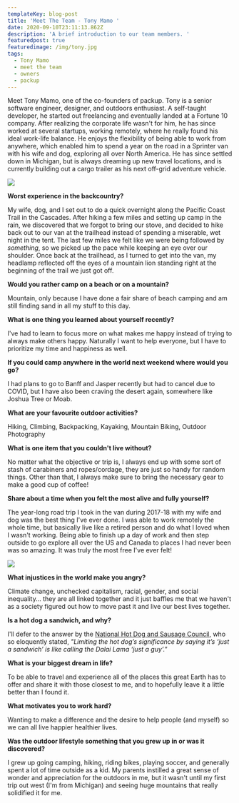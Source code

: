 ```yaml
---
templateKey: blog-post
title: 'Meet The Team - Tony Mamo '
date: 2020-09-10T23:11:13.862Z
description: 'A brief introduction to our team members. '
featuredpost: true
featuredimage: /img/tony.jpg
tags:
  - Tony Mamo
  - meet the team
  - owners
  - packup
---
```


Meet Tony Mamo, one of the co-founders of packup. Tony is a senior software engineer, designer, and outdoors enthusiast. A self-taught developer, he started out freelancing and eventually landed at a Fortune 10 company. After realizing the corporate life wasn't for him, he has since worked at several startups, working remotely, where he really found his ideal work-life balance. He enjoys the flexibility of being able to work from anywhere, which enabled him to spend a year on the road in a Sprinter van with his wife and dog, exploring all over North America. He has since settled down in Michigan, but is always dreaming up new travel locations, and is currently building out a cargo trailer as his next off-grid adventure vehicle.

![](/img/20170827-dsc_0614.jpeg)

**Worst experience in the backcountry?**

My wife, dog, and I set out to do a quick overnight along the Pacific Coast Trail in the Cascades. After hiking a few miles and setting up camp in the rain, we discovered that we forgot to bring our stove, and decided to hike back out to our van at the trailhead instead of spending a miserable, wet night in the tent. The last few miles we felt like we were being followed by _something_, so we picked up the pace while keeping an eye over our shoulder. Once back at the trailhead, as I turned to get into the van, my headlamp reflected off the eyes of a mountain lion standing right at the beginning of the trail we just got off.

**Would you rather camp on a beach or on a mountain?**

Mountain, only because I have done a fair share of beach camping and am still finding sand in all my stuff to this day.

**What is one thing you learned about yourself recently?**

I've had to learn to focus more on what makes me happy instead of trying to always make others happy. Naturally I want to help everyone, but I have to prioritize my time and happiness as well.

**If you could camp anywhere in the world next weekend where would you go?**

I had plans to go to Banff and Jasper recently but had to cancel due to COVID, but I have also been craving the desert again, somewhere like Joshua Tree or Moab.

**What are your favourite outdoor activities?**

Hiking, Climbing, Backpacking, Kayaking, Mountain Biking, Outdoor Photography

**What is one item that you couldn't live without?**

No matter what the objective or trip is, I always end up with some sort of stash of carabiners and ropes/cordage, they are just so handy for random things. Other than that, I always make sure to bring the necessary gear to make a good cup of coffee!

**Share about a time when you felt the most alive and fully yourself?**

The year-long road trip I took in the van during 2017-18 with my wife and dog was the best thing I've ever done. I was able to work remotely the whole time, but basically live like a retired person and do what I loved when I wasn't working. Being able to finish up a day of work and then step outside to go explore all over the US and Canada to places I had never been was so amazing. It was truly the most free I've ever felt!

![](/img/tonysvan.jpg)

**What injustices in the world make you angry?**

Climate change, unchecked capitalism, racial, gender, and social inequality... they are all linked together and it just baffles me that we haven't as a society figured out how to move past it and live our best lives together.

**Is a hot dog a sandwich, and why?**

I'll defer to the answer by the [National Hot Dog and Sausage Council](https://www.hot-dog.org/culture/hot-dog-sandwich), who so eloquently stated, _"Limiting the hot dog’s significance by saying it’s ‘just a sandwich’ is like calling the Dalai Lama ‘just a guy’."_

**What is your biggest dream in life?**

To be able to travel and experience all of the places this great Earth has to offer and share it with those closest to me, and to hopefully leave it a little better than I found it.

**What motivates you to work hard?**

Wanting to make a difference and the desire to help people (and myself) so we can all live happier healthier lives.

**Was the outdoor lifestyle something that you grew up in or was it discovered?**

I grew up going camping, hiking, riding bikes, playing soccer, and generally spent a lot of time outside as a kid. My parents instilled a great sense of wonder and appreciation for the outdoors in me, but it wasn't until my first trip out west (I'm from Michigan) and seeing huge mountains that really solidified it for me.
